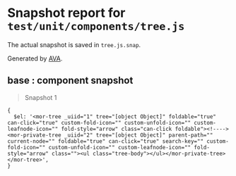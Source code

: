 # Snapshot report for `test/unit/components/tree.js`

The actual snapshot is saved in `tree.js.snap`.

Generated by [AVA](https://ava.li).

## base : component snapshot

> Snapshot 1

    {
      $el: '<mor-tree _uiid="1" tree="[object Object]" foldable="true" can-click="true" custom-fold-icon="" custom-unfold-icon="" custom-leafnode-icon="" fold-style="arrow" class="can-click foldable"><!----><mor-private-tree _uiid="2" tree="[object Object]" parent-path="" current-node="" foldable="true" can-click="true" search-key="" custom-fold-icon="" custom-unfold-icon="" custom-leafnode-icon="" fold-style="arrow" class=""><ul class="tree-body"></ul></mor-private-tree></mor-tree>',
    }
